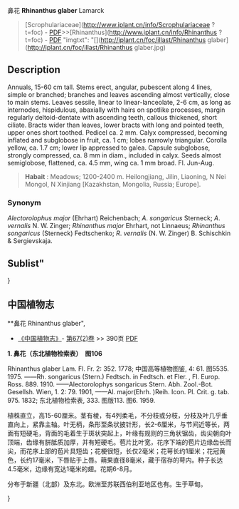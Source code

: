 鼻花 **Rhinanthus glaber** Lamarck

> [Scrophulariaceae](http://www.iplant.cn/info/Scrophulariaceae ?t=foc) - [PDF](http://iplant.cn/foc/pdf/Scrophulariaceae.pdf)>>[Rhinanthus](http://www.iplant.cn/info/Rhinanthus ?t=foc) - [PDF](http://www.iplant.cn/foc/pdf/Rhinanthus.pdf)
  "imgtxt": "[](http://iplant.cn/foc/illast/Rhinanthus glaber](http://iplant.cn/foc/illast/Rhinanthus glaber.jpg)

## Description

Annuals, 15-60 cm tall. Stems erect, angular, pubescent along 4 lines, simple or branched; branches and leaves ascending almost vertically, close to main stems. Leaves sessile, linear to linear-lanceolate, 2-6 cm, as long as internodes, hispidulous, abaxially with hairs on spotlike processes, margin regularly deltoid-dentate with ascending teeth, callous thickened, short ciliate. Bracts wider than leaves, lower bracts with long and pointed teeth, upper ones short toothed. Pedicel ca. 2 mm. Calyx compressed, becoming inflated and subglobose in fruit, ca. 1 cm; lobes narrowly triangular. Corolla yellow, ca. 1.7 cm; lower lip appressed to galea. Capsule subglobose, strongly compressed, ca. 8 mm in diam., included in calyx. Seeds almost semiglobose, flattened, ca. 4.5 mm, wing ca. 1 mm broad. Fl. Jun-Aug.

> **Habait** : 
> Meadows; 1200-2400 m. Heilongjiang, Jilin, Liaoning, N Nei Mongol, N Xinjiang [Kazakhstan, Mongolia, Russia; Europe].

### Synonym
*Alectorolophus major* (Ehrhart) Reichenbach; *A*. *songaricus* Sterneck; *A*. *vernalis* N. W. Zinger; *Rhinanthus major* Ehrhart, not Linnaeus; *Rhinanthus songaricus* (Sterneck) Fedtschenko; *R*. *vernalis* (N. W. Zinger) B. Schischkin & Sergievskaja.

## Sublist"
}
## 中国植物志

**鼻花 Rhinanthus glaber",

* [《中国植物志》](http://www.iplant.cn/frps)- [第67(2)卷](http://www.iplant.cn/frps/vol/67(2)) >> 390页 [PDF](http://www.iplant.cn/frps/pdf/67(2)/390a.pdf)

**1. 鼻花（东北植物检索表）　图106**

Rhinanthus glaber Lam. Fl. Fr. 2: 352. 1778; 中国高等植物图鉴, 4: 61. 图5535. 1975. ——Rh. songaricus (Stern.) Fedtsch. in Fedtsch. et Fler. , Fl. Europ. Ross. 889. 1910. ——Alectorolophys songaricus Stern. Abh. Zool.-Bot. Gesellsh. Wien, 1. 2: 79. 1901, ——Al. major(Ehrh. )Reih. Icon. Pl. Crit. g. tab. 975. 1832; 东北植物检索表, 333. 图版113. 图6. 1959.

植株直立，高15-60厘米。茎有棱，有4列柔毛，不分枝或分枝，分枝及叶几乎垂直向上，紧靠主轴。叶无柄，条形至条状披针形，长2-6厘米，与节间近等长，两面有短硬毛，背面的毛着生于斑状突起上，叶缘有规则的三角状锯齿，齿尖朝向叶顶端，齿缘有胼胝质加厚，并有短硬毛。苞片比叶宽，花序下端的苞片边缘齿长而尖，而花序上部的苞片具短齿；花梗很短，长仅2毫米；花萼长约1厘米；花冠黄色，长约17毫米，下唇贴于上唇。蒴果直径8毫米，藏于宿存的萼内。种子长达4.5毫米，边缘有宽达1毫米的翅。花期6-8月。

分布于新疆（北部）及东北。欧洲至苏联西伯利亚地区也有。生于草甸。

}